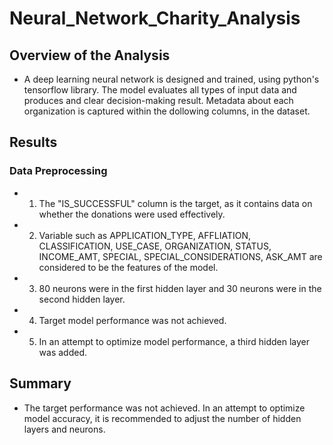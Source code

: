 # Neural_Network_Charity_Analysis
## Overview of the Analysis
- A deep learning neural network is designed and trained, using python's tensorflow library. The model evaluates all types of input data and produces and clear decision-making result. Metadata about each organization is captured within the dollowing columns, in the dataset. 

## Results
### Data Preprocessing 
- 1. The "IS_SUCCESSFUL" column is the target, as it contains data on whether the donations were used effectively. 
- 2. Variable such as APPLICATION_TYPE, AFFLIATION, CLASSIFICATION, USE_CASE, ORGANIZATION, STATUS, INCOME_AMT, SPECIAL, SPECIAL_CONSIDERATIONS, ASK_AMT are considered to be the features of the model. 
- 3. 80 neurons were in the first hidden layer and 30 neurons were in the second hidden layer. 
- 4. Target model performance was not achieved. 
- 5. In an attempt to optimize model performance, a third hidden layer was added. 

## Summary 
- The target performance was not achieved. In an attempt to optimize model accuracy, it is recommended to adjust the number of hidden layers and neurons. 
